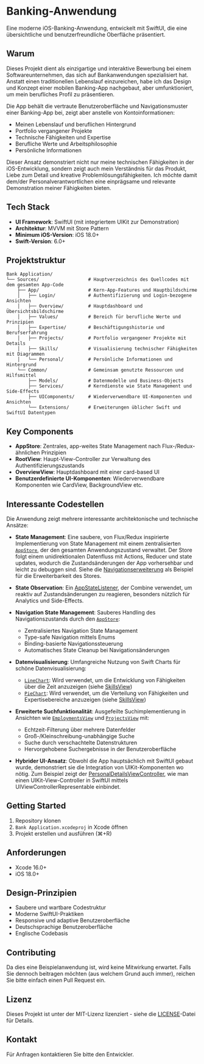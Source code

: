 # Banking-Anwendung

Eine moderne iOS-Banking-Anwendung, entwickelt mit SwiftUI, die eine übersichtliche und benutzerfreundliche Oberfläche präsentiert.

## Warum

Dieses Projekt dient als einzigartige und interaktive Bewerbung bei einem Softwareunternehmen, das sich auf Bankanwendungen spezialisiert hat. Anstatt einen traditionellen Lebenslauf einzureichen, habe ich das Design und Konzept einer mobilen Banking-App nachgebaut, aber umfunktioniert, um mein berufliches Profil zu präsentieren.

Die App behält die vertraute Benutzeroberfläche und Navigationsmuster einer Banking-App bei, zeigt aber anstelle von Kontoinformationen:

- Meinen Lebenslauf und beruflichen Hintergrund
- Portfolio vergangener Projekte
- Technische Fähigkeiten und Expertise
- Berufliche Werte und Arbeitsphilosophie
- Persönliche Informationen

Dieser Ansatz demonstriert nicht nur meine technischen Fähigkeiten in der iOS-Entwicklung, sondern zeigt auch mein Verständnis für das Produkt, Liebe zum Detail und kreative Problemlösungsfähigkeiten. Ich möchte damit dem/der Personalverantwortlichen eine einprägsame und relevante Demonstration meiner Fähigkeiten bieten.

## Tech Stack

- **UI Framework**: SwiftUI (mit integriertem UIKit zur Demonstration)
- **Architektur**: MVVM mit Store Pattern
- **Minimum iOS-Version**: iOS 18.0+
- **Swift-Version**: 6.0+

## Projektstruktur

```
Bank Application/
└── Sources/                  # Hauptverzeichnis des Quellcodes mit dem gesamten App-Code
    ├── App/                  # Kern-App-Features und Hauptbildschirme
    │   ├── Login/            # Authentifizierung und Login-bezogene Ansichten
    │   ├── Overview/         # Hauptdashboard und Übersichtsbildschirme
    │   ├── Values/           # Bereich für berufliche Werte und Prinzipien
    │   ├── Expertise/        # Beschäftigungshistorie und Berufserfahrung
    │   ├── Projects/         # Portfolio vergangener Projekte mit Details
    │   ├── Skills/           # Visualisierung technischer Fähigkeiten mit Diagrammen
    │   └── Personal/         # Persönliche Informationen und Hintergrund
    └── Common/               # Gemeinsam genutzte Ressourcen und Hilfsmittel
        ├── Models/           # Datenmodelle und Business-Objects
        ├── Services/         # Kerndienste wie State Management und Side-Effects
        ├── UIComponents/     # Wiederverwendbare UI-Komponenten und Ansichten
        └── Extensions/       # Erweiterungen üblicher Swift und SwiftUI Datentypen
```

## Key Components

- **AppStore**: Zentrales, app-weites State Management nach Flux-/Redux-ähnlichen Prinzipien
- **RootView**: Haupt-View-Controller zur Verwaltung des Authentifizierungszustands
- **OverviewView**: Hauptdashboard mit einer card-based UI
- **Benutzerdefinierte UI-Komponenten**: Wiederverwendbare Komponenten wie CardView, BackgroundView etc.

## Interessante Codestellen

Die Anwendung zeigt mehrere interessante architektonische und technische Ansätze:

- **State Management**: Eine saubere, von Flux/Redux inspirierte Implementierung von State Management mit einem zentralisierten [`AppStore`](Bank%20Application/Bank%20Application/Sources/Common/Services/Store/AppStore.swift), der den gesamten Anwendungszustand verwaltet. Der Store folgt einem unidirektionalen Datenfluss mit Actions, Reducer und state updates, wodurch die Zustandsänderungen der App vorhersehbar und leicht zu debuggen sind. Siehe die [Navigationserweiterung](Bank%20Application/Bank%20Application/Sources/Common/Services/Store/AppStore+OverviewView.swift) als Beispiel für die Erweiterbarkeit des Stores.

- **State Observation**: Ein [AppStateListener](Bank%20Application/Bank%20Application/Sources/Common/Services/AppStateListener.swift), der Combine verwendet, um reaktiv auf Zustandsänderungen zu reagieren, besonders nützlich für Analytics und Side-Effects.

- **Navigation State Management**: Sauberes Handling des Navigationszustands durch den [`AppStore`](Bank%20Application/Bank%20Application/Sources/Common/Services/Store/AppStore.swift):

  - Zentralisiertes Navigation State Management
  - Type-safe Navigation mittels Enums
  - Binding-basierte Navigationssteuerung
  - Automatisches State Cleanup bei Navigationsänderungen

- **Datenvisualisierung**: Umfangreiche Nutzung von Swift Charts für schöne Datenvisualisierung:

  - [`LineChart`](Bank%20Application/Bank%20Application/Sources/Common/UIComponents/SwiftUI/LineChart.swift): Wird verwendet, um die Entwicklung von Fähigkeiten über die Zeit anzuzeigen (siehe [SkillsView](Bank%20Application/Bank%20Application/Sources/App/Skills/SkillsView.swift))
  - [`PieChart`](Bank%20Application/Bank%20Application/Sources/Common/UIComponents/SwiftUI/PieChart.swift): Wird verwendet, um die Verteilung von Fähigkeiten und Expertisebereiche anzuzeigen (siehe [SkillsView](Bank%20Application/Bank%20Application/Sources/App/Skills/SkillsView.swift))

- **Erweiterte Suchfunktionalität**: Ausgefeilte Suchimplementierung in Ansichten wie [`EmploymentsView`](Bank%20Application/Bank%20Application/Sources/App/Expertise/EmploymentsView.swift) und [`ProjectsView`](Bank%20Application/Bank%20Application/Sources/App/Projects/ProjectsView.swift) mit:

  - Echtzeit-Filterung über mehrere Datenfelder
  - Groß-/Kleinschreibung-unabhängige Suche
  - Suche durch verschachtelte Datenstrukturen
  - Hervorgehobene Suchergebnisse in der Benutzeroberfläche

- **Hybrider UI-Ansatz**: Obwohl die App hauptsächlich mit SwiftUI gebaut wurde, demonstriert sie die Integration von UIKit-Komponenten wo nötig.
  Zum Beispiel zeigt der [PersonalDetailsViewController](Bank%20Application/Bank%20Application/Sources/App/Personal/PersonalDetailsViewController.swift), wie man einen
  UIKit-View-Controller in SwiftUI mittels UIViewControllerRepresentable einbindet.

## Getting Started

1. Repository klonen
2. `Bank Application.xcodeproj` in Xcode öffnen
3. Projekt erstellen und ausführen (⌘+R)

## Anforderungen

- Xcode 16.0+
- iOS 18.0+

## Design-Prinzipien

- Saubere und wartbare Codestruktur
- Moderne SwiftUI-Praktiken
- Responsive und adaptive Benutzeroberfläche
- Deutschsprachige Benutzeroberfläche
- Englische Codebasis

## Contributing

Da dies eine Beispielanwendung ist, wird keine Mitwirkung erwartet. Falls Sie dennoch beitragen möchten (aus welchem Grund auch immer), reichen Sie bitte einfach einen Pull Request ein.

## Lizenz

Dieses Projekt ist unter der MIT-Lizenz lizenziert - siehe die [LICENSE](LICENSE)-Datei für Details.

## Kontakt

Für Anfragen kontaktieren Sie bitte den Entwickler.
